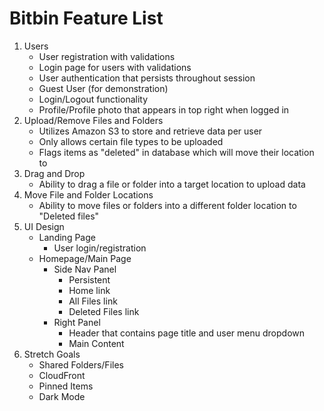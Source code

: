 # Bitbin Feature List

1. Users
    * User registration with validations
    * Login page for users with validations
    * User authentication that persists throughout session
    * Guest User (for demonstration)
    * Login/Logout functionality
    * Profile/Profile photo that appears in top right when logged in
2. Upload/Remove Files and Folders
    * Utilizes Amazon S3 to store and retrieve data per user
    * Only allows certain file types to be uploaded
    * Flags items as "deleted" in database which will move their location to
3. Drag and Drop
    * Ability to drag a file or folder into a target location to upload data
4. Move File and Folder Locations
    * Ability to move files or folders into a different folder location to "Deleted files"
5. UI Design
    * Landing Page
        * User login/registration
    * Homepage/Main Page
        * Side Nav Panel
            * Persistent
            * Home link
            * All Files link
            * Deleted Files link
        * Right Panel
            * Header that contains page title and user menu dropdown
            * Main Content
6. Stretch Goals
    * Shared Folders/Files
    * CloudFront
    * Pinned Items
    * Dark Mode
